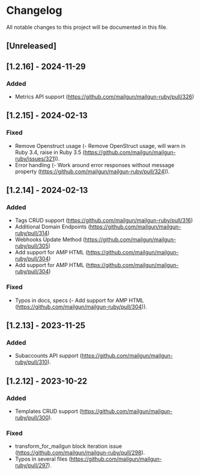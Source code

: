 # Changelog

All notable changes to this project will be documented in this file.

## [Unreleased]

## [1.2.16] - 2024-11-29

### Added

- Metrics API support (https://github.com/mailgun/mailgun-ruby/pull/326)

## [1.2.15] - 2024-02-13

### Fixed

- Remove Openstruct usage (- Remove OpenStruct usage, will warn in Ruby 3.4, raise in Ruby 3.5 (https://github.com/mailgun/mailgun-ruby/issues/321)).
- Error handling (- Work around error responses without message property (https://github.com/mailgun/mailgun-ruby/pull/324)).

## [1.2.14] - 2024-02-13

### Added

- Tags CRUD support (https://github.com/mailgun/mailgun-ruby/pull/316)
- Additional Domain Endpoints (https://github.com/mailgun/mailgun-ruby/pull/314)
- Webhooks Update Method (https://github.com/mailgun/mailgun-ruby/pull/305)
- Add support for AMP HTML (https://github.com/mailgun/mailgun-ruby/pull/304)
- Add support for AMP HTML (https://github.com/mailgun/mailgun-ruby/pull/304)

### Fixed

- Typos in docs, specs (- Add support for AMP HTML (https://github.com/mailgun/mailgun-ruby/pull/304)).

## [1.2.13] - 2023-11-25

### Added

- Subaccounts API support (https://github.com/mailgun/mailgun-ruby/pull/310).

## [1.2.12] - 2023-10-22

### Added

- Templates CRUD support (https://github.com/mailgun/mailgun-ruby/pull/300).

### Fixed

- transform_for_mailgun block iteration issue (https://github.com/mailgun/mailgun-ruby/pull/298).
- Typos in several files (https://github.com/mailgun/mailgun-ruby/pull/297).